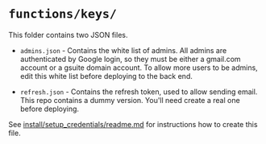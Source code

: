 # `functions/keys/`

This folder contains two JSON files.

* `admins.json` - Contains the white list of admins.
  All admins are authenticated by Google login, so they
  must be either a gmail.com account or a gsuite domain account.
  To allow more users to be admins, edit this white list
  before deploying to the back end.


* `refresh.json` - Contains the refresh token, used to allow
sending email. This repo contains a dummy version. You'll need create
a real one before deploying.

See [install/setup_credentials/readme.md](../../install/setup_credentials/readme.md)
for instructions how to create this file.
